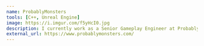 ```yaml
---
name: ProbablyMonsters 
tools: [C++, Unreal Engine]
image: https://i.imgur.com/f5yHcI0.jpg
description: I currently work as a Senior Gameplay Engineer at ProbablyMonsters!
external_url: https://www.probablymonsters.com/
---
```

